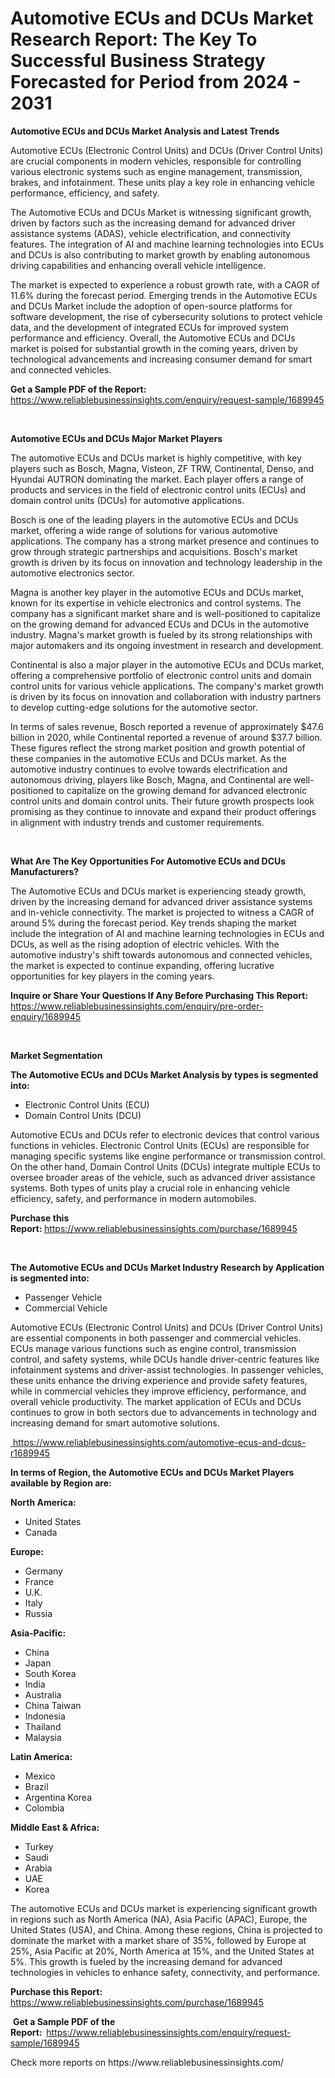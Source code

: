 <p><h1>Automotive ECUs and DCUs Market Research Report: The Key To Successful Business Strategy Forecasted for Period from 2024 - 2031</h1></p><p><strong>Automotive ECUs and DCUs Market Analysis and Latest Trends</strong></p>
<p><p>Automotive ECUs (Electronic Control Units) and DCUs (Driver Control Units) are crucial components in modern vehicles, responsible for controlling various electronic systems such as engine management, transmission, brakes, and infotainment. These units play a key role in enhancing vehicle performance, efficiency, and safety.</p><p>The Automotive ECUs and DCUs Market is witnessing significant growth, driven by factors such as the increasing demand for advanced driver assistance systems (ADAS), vehicle electrification, and connectivity features. The integration of AI and machine learning technologies into ECUs and DCUs is also contributing to market growth by enabling autonomous driving capabilities and enhancing overall vehicle intelligence.</p><p>The market is expected to experience a robust growth rate, with a CAGR of 11.6% during the forecast period. Emerging trends in the Automotive ECUs and DCUs Market include the adoption of open-source platforms for software development, the rise of cybersecurity solutions to protect vehicle data, and the development of integrated ECUs for improved system performance and efficiency. Overall, the Automotive ECUs and DCUs market is poised for substantial growth in the coming years, driven by technological advancements and increasing consumer demand for smart and connected vehicles.</p></p>
<p><strong>Get a Sample PDF of the Report:&nbsp;</strong> <a href="https://www.reliablebusinessinsights.com/enquiry/request-sample/1689945">https://www.reliablebusinessinsights.com/enquiry/request-sample/1689945</a></p>
<p>&nbsp;</p>
<p><strong>Automotive ECUs and DCUs Major Market Players</strong></p>
<p><p>The automotive ECUs and DCUs market is highly competitive, with key players such as Bosch, Magna, Visteon, ZF TRW, Continental, Denso, and Hyundai AUTRON dominating the market. Each player offers a range of products and services in the field of electronic control units (ECUs) and domain control units (DCUs) for automotive applications.</p><p>Bosch is one of the leading players in the automotive ECUs and DCUs market, offering a wide range of solutions for various automotive applications. The company has a strong market presence and continues to grow through strategic partnerships and acquisitions. Bosch's market growth is driven by its focus on innovation and technology leadership in the automotive electronics sector.</p><p>Magna is another key player in the automotive ECUs and DCUs market, known for its expertise in vehicle electronics and control systems. The company has a significant market share and is well-positioned to capitalize on the growing demand for advanced ECUs and DCUs in the automotive industry. Magna's market growth is fueled by its strong relationships with major automakers and its ongoing investment in research and development.</p><p>Continental is also a major player in the automotive ECUs and DCUs market, offering a comprehensive portfolio of electronic control units and domain control units for various vehicle applications. The company's market growth is driven by its focus on innovation and collaboration with industry partners to develop cutting-edge solutions for the automotive sector.</p><p>In terms of sales revenue, Bosch reported a revenue of approximately $47.6 billion in 2020, while Continental reported a revenue of around $37.7 billion. These figures reflect the strong market position and growth potential of these companies in the automotive ECUs and DCUs market. As the automotive industry continues to evolve towards electrification and autonomous driving, players like Bosch, Magna, and Continental are well-positioned to capitalize on the growing demand for advanced electronic control units and domain control units. Their future growth prospects look promising as they continue to innovate and expand their product offerings in alignment with industry trends and customer requirements.</p></p>
<p>&nbsp;</p>
<p><strong>What Are The Key Opportunities For Automotive ECUs and DCUs Manufacturers?</strong></p>
<p><p>The Automotive ECUs and DCUs market is experiencing steady growth, driven by the increasing demand for advanced driver assistance systems and in-vehicle connectivity. The market is projected to witness a CAGR of around 5% during the forecast period. Key trends shaping the market include the integration of AI and machine learning technologies in ECUs and DCUs, as well as the rising adoption of electric vehicles. With the automotive industry's shift towards autonomous and connected vehicles, the market is expected to continue expanding, offering lucrative opportunities for key players in the coming years.</p></p>
<p><strong>Inquire or Share Your Questions If Any Before Purchasing This Report:</strong> <a href="https://www.reliablebusinessinsights.com/enquiry/pre-order-enquiry/1689945">https://www.reliablebusinessinsights.com/enquiry/pre-order-enquiry/1689945</a></p>
<p>&nbsp;</p>
<p><strong>Market Segmentation</strong></p>
<p><strong>The Automotive ECUs and DCUs Market Analysis by types is segmented into:</strong></p>
<p><ul><li>Electronic Control Units (ECU)</li><li>Domain Control Units (DCU)</li></ul></p>
<p><p>Automotive ECUs and DCUs refer to electronic devices that control various functions in vehicles. Electronic Control Units (ECUs) are responsible for managing specific systems like engine performance or transmission control. On the other hand, Domain Control Units (DCUs) integrate multiple ECUs to oversee broader areas of the vehicle, such as advanced driver assistance systems. Both types of units play a crucial role in enhancing vehicle efficiency, safety, and performance in modern automobiles.</p></p>
<p><strong>Purchase this Report:&nbsp;</strong><a href="https://www.reliablebusinessinsights.com/purchase/1689945">https://www.reliablebusinessinsights.com/purchase/1689945</a></p>
<p>&nbsp;</p>
<p><strong>The Automotive ECUs and DCUs Market Industry Research by Application is segmented into:</strong></p>
<p><ul><li>Passenger Vehicle</li><li>Commercial Vehicle</li></ul></p>
<p><p>Automotive ECUs (Electronic Control Units) and DCUs (Driver Control Units) are essential components in both passenger and commercial vehicles. ECUs manage various functions such as engine control, transmission control, and safety systems, while DCUs handle driver-centric features like infotainment systems and driver-assist technologies. In passenger vehicles, these units enhance the driving experience and provide safety features, while in commercial vehicles they improve efficiency, performance, and overall vehicle productivity. The market application of ECUs and DCUs continues to grow in both sectors due to advancements in technology and increasing demand for smart automotive solutions.</p></p>
<p><a href="https://www.reliablebusinessinsights.com/automotive-ecus-and-dcus-r1689945">&nbsp;https://www.reliablebusinessinsights.com/automotive-ecus-and-dcus-r1689945</a></p>
<p><strong>In terms of Region, the Automotive ECUs and DCUs Market Players available by Region are:</strong></p>
<p>
    <p> <strong> North America: </strong>
        <ul>
            <li>United States</li>
            <li>Canada</li>
        </ul>
        </p> 
    <p> <strong> Europe: </strong>
        <ul>
            <li>Germany</li>
            <li>France</li>
            <li>U.K.</li>
            <li>Italy</li>
            <li>Russia</li>
        </ul>
        </p> 
    <p> <strong> Asia-Pacific: </strong>
        <ul>
            <li>China</li>
            <li>Japan</li>
            <li>South Korea</li>
            <li>India</li>
            <li>Australia</li>
            <li>China Taiwan</li>
            <li>Indonesia</li>
            <li>Thailand</li>
            <li>Malaysia</li>
        </ul>
        </p> 
    <p> <strong> Latin America: </strong>
        <ul>
            <li>Mexico</li>
            <li>Brazil</li>
            <li>Argentina Korea</li>
            <li>Colombia</li>
        </ul>
        </p> 
    <p> <strong> Middle East & Africa: </strong>
        <ul>
            <li>Turkey</li>
            <li>Saudi</li>
            <li>Arabia</li>
            <li>UAE</li>
            <li>Korea</li>
        </ul>
    </p>
    </p>
<p><p>The automotive ECUs and DCUs market is experiencing significant growth in regions such as North America (NA), Asia Pacific (APAC), Europe, the United States (USA), and China. Among these regions, China is projected to dominate the market with a market share of 35%, followed by Europe at 25%, Asia Pacific at 20%, North America at 15%, and the United States at 5%. This growth is fueled by the increasing demand for advanced technologies in vehicles to enhance safety, connectivity, and performance.</p></p>
<p><strong>Purchase this Report: </strong><a href="https://www.reliablebusinessinsights.com/purchase/1689945">https://www.reliablebusinessinsights.com/purchase/1689945</a></p>
<p>&nbsp;<strong>Get a Sample PDF of the Report:&nbsp;&nbsp;</strong><a href="https://www.reliablebusinessinsights.com/enquiry/request-sample/1689945">https://www.reliablebusinessinsights.com/enquiry/request-sample/1689945</a></p>
<p><strong></strong></p>
<p>Check more reports on https://www.reliablebusinessinsights.com/</p>